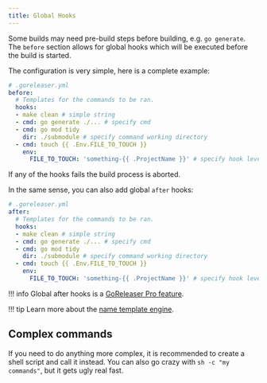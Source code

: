 ```yaml
---
title: Global Hooks
---
```


Some builds may need pre-build steps before building, e.g. `go generate`.
The `before` section allows for global hooks which will be executed before
the build is started.

The configuration is very simple, here is a complete example:

```yaml
# .goreleaser.yml
before:
  # Templates for the commands to be ran.
  hooks:
  - make clean # simple string
  - cmd: go generate ./... # specify cmd
  - cmd: go mod tidy
    dir: ./submodule # specify command working directory
  - cmd: touch {{ .Env.FILE_TO_TOUCH }}
    env:
      FILE_TO_TOUCH: 'something-{{ .ProjectName }}' # specify hook level environment variables
```

If any of the hooks fails the build process is aborted.

In the same sense, you can also add global `after` hooks:

```yaml
# .goreleaser.yml
after:
  # Templates for the commands to be ran.
  hooks:
  - make clean # simple string
  - cmd: go generate ./... # specify cmd
  - cmd: go mod tidy
    dir: ./submodule # specify command working directory
  - cmd: touch {{ .Env.FILE_TO_TOUCH }}
    env:
      FILE_TO_TOUCH: 'something-{{ .ProjectName }}' # specify hook level environment variables
```

!!! info
    Global after hooks is a [GoReleaser Pro feature](/pro).

!!! tip
    Learn more about the [name template engine](/customization/templates/).

## Complex commands

If you need to do anything more complex, it is recommended to create a shell script and call it instead.
You can also go crazy with `sh -c "my commands"`, but it gets ugly real fast.
